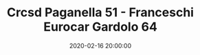 ---
title: Crcsd Paganella 51 - Franceschi Eurocar Gardolo 64
date: 2020-02-16 20:00:00
squadra-a: Franceschi Eurocar Gardolo
punteggio-a: 51
squadra-b: Crcsd Paganella
punteggio-b: 64
partite/squadra: serie-d-19-20
luogo: PALAVIS
categoria: serie d
---